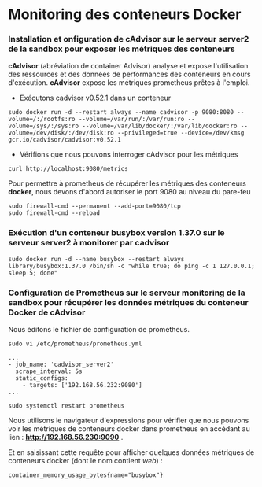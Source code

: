 # Monitoring des conteneurs Docker

### Installation et onfiguration de cAdvisor sur le serveur server2 de la sandbox pour exposer les métriques des conteneurs

**cAdvisor** (abréviation de container Advisor) analyse et expose l'utilisation des ressources et des données de performances des conteneurs en cours d'exécution. **cAdvisor** expose les métriques prometheus prêtes à l'emploi.

- Exécutons cadvisor v0.52.1 dans un conteneur

```
sudo docker run -d --restart always --name cadvisor -p 9080:8080 --volume=/:/rootfs:ro --volume=/var/run/:/var/run:ro --volume=/sys/:/sys:ro --volume=/var/lib/docker/:/var/lib/docker:ro --volume=/dev/disk/:/dev/disk:ro --privileged=true --device=/dev/kmsg gcr.io/cadvisor/cadvisor:v0.52.1
```

- Vérifions que nous pouvons interroger cAdvisor pour les métriques

```
curl http://localhost:9080/metrics
```

Pour permettre à prometheus de récupérer les métriques des conteneurs **docker**, nous devons d'abord autoriser le port 9080 au niveau du pare-feu

```
sudo firewall-cmd --permanent --add-port=9080/tcp
sudo firewall-cmd --reload
```

### Exécution d'un conteneur busybox version 1.37.0 sur le serveur server2 à monitorer par cadvisor

```
sudo docker run -d --name busybox --restart always library/busybox:1.37.0 /bin/sh -c "while true; do ping -c 1 127.0.0.1; sleep 5; done"
```

### Configuration de Prometheus sur le serveur monitoring de la sandbox pour récupérer les données métriques du conteneur Docker de cAdvisor

Nous éditons le fichier de configuration de prometheus.

```
sudo vi /etc/prometheus/prometheus.yml
```

```
...
- job_name: 'cadvisor_server2'
  scrape_interval: 5s
  static_configs:
    - targets: ['192.168.56.232:9080']
...  
```

```
sudo systemctl restart prometheus
```

Nous utilisons le navigateur d'expressions pour vérifier que nous pouvons voir les métriques de conteneurs docker dans prometheus en accédant au lien : **http://192.168.56.230:9090** .

Et en saisissant cette requête pour afficher quelques données métriques de conteneurs docker (dont le nom contient *web*) :

```
container_memory_usage_bytes{name="busybox"}
```